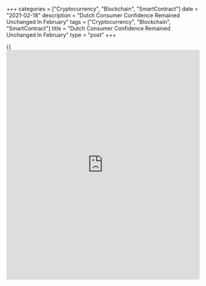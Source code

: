 +++
categories = ["Cryptocurrency", "Blockchain", "SmartContract"]
date = "2021-02-18"
description = "Dutch Consumer Confidence Remained Unchanged In February"
tags = ["Cryptocurrency", "Blockchain", "SmartContract"]
title = "Dutch Consumer Confidence Remained Unchanged In February"
type = "post"
+++

{{<iframe id="large-banner" src="https://www.bounty.group/#slide=14.0" width="100%" height="600" scrolling="no" style="border: 0px solid rgb(216, 221, 230); border-radius: 3px;">}}

The Netherlands' consumer confidence remained unchanged in February,
data from the Central Bureau of Statistics showed on Thursday.

The consumer confidence index rose to -19 in February, same as seen in
January. The score was below the 20-year average of -7 points.

Among components, the economic climate index fell to -41 in Fenruary
from -39 in January. The assessment of the future economic climate and
consumers' opinion on the past economic situation was more negative.

The indicator for willingness to buy rose to -5 in February from -6 in
the previous month.

For comments and feedback [contact](https://www.playgroundfx.com/contact/): editorial@rtt[news](https://www.letsplayfx.com/blog/forex-news-website/).com

[Economic News][1]

 **What parts of the world are seeing the best (and worst) economic
performances lately? Click[here][2] to check out our [Econ Scorecard][2]
and find out! See up-to-the-moment [ranking](https://www.playgroundfx.com/blog/crypto-exchange-ranking/)s for the best and worst
performers in [GDP][3], [unemployment rate][4], [inflation][2] and much
more.**

   1. www.rtt[news](https://www.letsplayfx.com/blog/forex-news-website/).com/Content/EconomicNews.aspx
   2. www.rtt[news](https://www.letsplayfx.com/blog/forex-news-website/).com/economic-scorecard/world-rank/CPI/highest-performance.aspx
   3. www.rtt[news](https://www.letsplayfx.com/blog/forex-news-website/).com/economic-scorecard/world-rank/GDP/highest-performance.aspx
   4. www.rtt[news](https://www.letsplayfx.com/blog/forex-news-website/).com/economic-scorecard/world-rank/unemployment-rate/lowest-performance.aspx